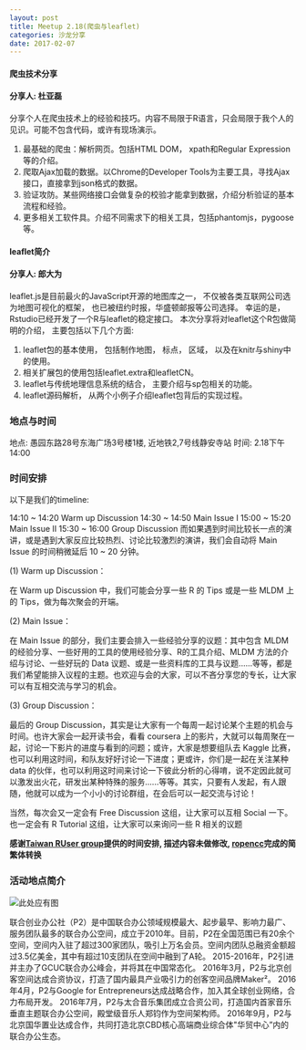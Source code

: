 ```yaml
---
layout: post
title: Meetup 2.18(爬虫与leaflet)
categories: 沙龙分享
date: 2017-02-07
---
```



#### 爬虫技术分享
#### 分享人: 杜亚磊

分享个人在爬虫技术上的经验和技巧。内容不局限于R语言，只会局限于我个人的见识。可能不包含代码，或许有现场演示。
1. 最基础的爬虫：解析网页。包括HTML DOM， xpath和Regular Expression等的介绍。
2. 爬取Ajax加载的数据。以Chrome的Developer Tools为主要工具，寻找Ajax接口，直接拿到json格式的数据。
3. 验证攻防。某些网络接口会做复杂的校验才能拿到数据，介绍分析验证的基本流程和经验。
4. 更多相关工软件具。介绍不同需求下的相关工具，包括phantomjs，pygoose等。

#### leaflet简介
#### 分享人: 郎大为

leaflet.js是目前最火的JavaScript开源的地图库之一， 不仅被各类互联网公司选为地图可视化的框架， 也已被纽约时报，华盛顿邮报等公司选择。 幸运的是， Rstudio已经开发了一个R与leaflet的稳定接口。 本次分享将对leaflet这个R包做简明的介绍， 主要包括以下几个方面:
1. leaflet包的基本使用， 包括制作地图， 标点， 区域， 以及在knitr与shiny中的使用。
2. 相关扩展包的使用包括leaflet.extra和leafletCN。
3. leaflet与传统地理信息系统的结合， 主要介绍与sp包相关的功能。
4. leaflet源码解析， 从两个小例子介绍leaflet包背后的实现过程。

### 地点与时间
地点: 愚园东路28号东海广场3号楼1楼, 近地铁2,7号线静安寺站
时间: 2.18下午14:00

### 时间安排
以下是我们的timeline:

14:10 ~ 14:20 Warm up Discussion
14:30 ~ 14:50 Main Issue I
15:00 ~ 15:20 Main Issue II
15:30 ~ 16:00 Group Discussion
而如果遇到时间比较长一点的演讲，或是遇到大家反应比较热烈、讨论比较激烈的演讲，我们会自动将 Main Issue 的时间稍微延后 10 ~ 20 分钟。

(1) Warm up Discussion：

在 Warm up Discussion 中，我们可能会分享一些 R 的 Tips 或是一些 MLDM 上的 Tips，做为每次聚会的开端。

(2) Main Issue：

在 Main Issue 的部分，我们主要会排入一些经验分享的议题：其中包含 MLDM 的经验分享、一些好用的工具的使用经验分享、R的工具介绍、MLDM 方法的介绍与讨论、一些好玩的 Data 议题、或是一些资料库的工具与议题......等等，都是我们希望能排入议程的主题。也欢迎与会的大家，可以不吝分享您的专长，让大家可以有互相交流与学习的机会。

(3) Group Discussion：

最后的 Group Discussion，其实是让大家有一个每周一起讨论某个主题的机会与时间。也许大家会一起开读书会，看看 coursera 上的影片，大就可以每周聚在一起，讨论一下影片的进度与看到的问题；或许，大家是想要组队去 Kaggle 比赛，也可以利用这时间，和队友好好讨论一下进度；更或许，你们是一起在关注某种 data 的伙伴，也可以利用这时间来讨论一下彼此分析的心得唷，说不定因此就可以激发出火花，研发出某种特殊的服务......等等。其实，只要有人发起，有人跟随，他就可以成为一个小小的讨论群组，在会后可以一起交流与讨论！

当然，每次会又一定会有 Free Discussion 这组，让大家可以互相 Social 一下。也一定会有 R Tutorial 这组，让大家可以来询问一些 R 相关的议题

**感谢[Taiwan RUser group](https://www.meetup.com/Taiwan-R/)提供的时间安排, 描述内容未做修改, [ropencc](https://github.com/qinwf/ropencc)完成的简繁体转换**

### 活动地点简介

![此处应有图](http://p1.bpimg.com/4851/364f74412c0ae62b.jpg)

联合创业办公社（P2）是中国联合办公领域规模最大、起步最早、影响力最广、服务团队最多的联合办公空间，成立于2010年。目前，P2在全国范围已有20余个空间，空间内入驻了超过300家团队，吸引上万名会员。空间内团队总融资金额超过3.5亿美金，其中有超过10支团队在空间中融到了A轮。
2015-2016年，P2引进并主办了GCUC联合办公峰会，并将其在中国常态化。
2016年3月，P2与北京创客空间达成合资协议，打造了国内最具产业吸引力的创客空间品牌Maker²。
2016年4月，P2与Google for Entrepreneurs达成战略合作，加入其全球创业网络，合力布局开发。
2016年7月，P2与太合音乐集团成立合资公司，打造国内首家音乐垂直主题联合办公空间，殿堂级音乐人郑钧作为空间架构师。
2016年9月，P2与北京国华置业达成合作，共同打造北京CBD核心高端商业综合体"华贸中心”内的联合办公生态。
